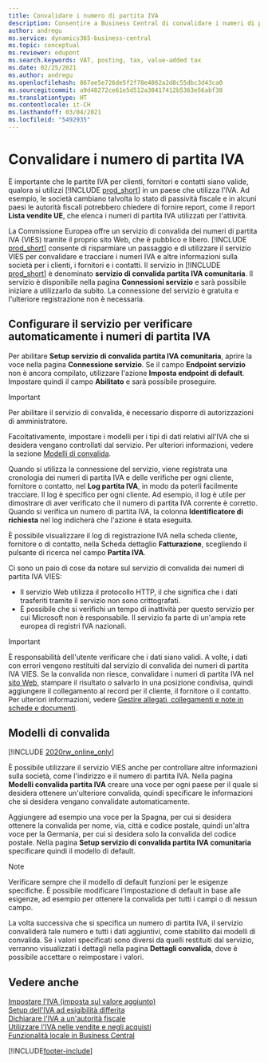 ```yaml
---
title: Convalidare i numero di partita IVA
description: Consentire a Business Central di convalidare i numeri di partita IVA e altre informazioni sulla società per i contatti, i clienti e i fornitori, in base al servizio di convalida dei numeri di partita IVA (VIES) dell'Unione europea.
author: andregu
ms.service: dynamics365-business-central
ms.topic: conceptual
ms.reviewer: edupont
ms.search.keywords: VAT, posting, tax, value-added tax
ms.date: 02/25/2021
ms.author: andregu
ms.openlocfilehash: 867ae5e726de5f2f78e4862a2d8c55dbc3d43ca0
ms.sourcegitcommit: a9d48272ce61e5d512a30417412b5363e56abf30
ms.translationtype: HT
ms.contentlocale: it-CH
ms.lasthandoff: 03/04/2021
ms.locfileid: "5492935"
---
```

# <a name="validate-vat-registration-numbers"></a>Convalidare i numero di partita IVA

È importante che le partite IVA per clienti, fornitori e contatti siano valide, qualora si utilizzi [!INCLUDE [prod_short](includes/prod_short.md)] in un paese che utilizza l'IVA. Ad esempio, le società cambiano talvolta lo stato di passività fiscale e in alcuni paesi le autorità fiscali potrebbero chiedere di fornire report, come il report **Lista vendite UE**, che elenca i numeri di partita IVA utilizzati per l'attività.

La Commissione Europea offre un servizio di convalida dei numeri di partita IVA (VIES) tramite il proprio sito Web, che è pubblico e libero. [!INCLUDE [prod_short](includes/prod_short.md)] consente di risparmiare un passaggio e di utilizzare il servizio VIES per convalidare e tracciare i numeri IVA e altre informazioni sulla società per i clienti, i fornitori e i contatti. Il servizio in [!INCLUDE [prod_short](includes/prod_short.md)] è denominato **servizio di convalida partita IVA comunitaria**. Il servizio è disponibile nella pagina **Connessioni servizio** e sarà possibile iniziare a utilizzarlo da subito. La connessione del servizio è gratuita e l'ulteriore registrazione non è necessaria.

## <a name="configure-the-service-to-verify-vat-registration-numbers-automatically"></a>Configurare il servizio per verificare automaticamente i numeri di partita IVA

Per abilitare **Setup servizio di convalida partita IVA comunitaria**, aprire la voce nella pagina **Connessione servizio**. Se il campo **Endpoint servizio** non è ancora compilato, utilizzare l'azione **Imposta endpoint di default**. Impostare quindi il campo **Abilitato** e sarà possibile proseguire.  

> [!IMPORTANT]
> Per abilitare il servizio di convalida, è necessario disporre di autorizzazioni di amministratore.

Facoltativamente, impostare i modelli per i tipi di dati relativi all'IVA che si desidera vengano controllati dal servizio. Per ulteriori informazioni, vedere la sezione [Modelli di convalida](#validation-templates).

Quando si utilizza la connessione del servizio, viene registrata una cronologia dei numeri di partita IVA e delle verifiche per ogni cliente, fornitore o contatto, nel **Log partita IVA**, in modo da poterli facilmente tracciare. Il log è specifico per ogni cliente. Ad esempio, il log è utile per dimostrare di aver verificato che il numero di partita IVA corrente è corretto. Quando si verifica un numero di partita IVA, la colonna **Identificatore di richiesta** nel log indicherà che l'azione è stata eseguita.

È possibile visualizzare il log di registrazione IVA nella scheda cliente, fornitore o di contatto, nella Scheda dettaglio **Fatturazione**, scegliendo il pulsante di ricerca nel campo **Partita IVA**.  

Ci sono un paio di cose da notare sul servizio di convalida dei numeri di partita IVA VIES:

* Il servizio Web utilizza il protocollo HTTP, il che significa che i dati trasferiti tramite il servizio non sono crittografati.  
* È possibile che si verifichi un tempo di inattività per questo servizio per cui Microsoft non è responsabile. Il servizio fa parte di un'ampia rete europea di registri IVA nazionali.

> [!IMPORTANT]
> È responsabilità dell'utente verificare che i dati siano validi. A volte, i dati con errori vengono restituiti dal servizio di convalida dei numeri di partita IVA VIES. Se la convalida non riesce, convalidare i numeri di partita IVA nel [sito Web](https://ec.europa.eu/taxation_customs/vies/), stampare il risultato o salvarlo in una posizione condivisa, quindi aggiungere il collegamento al record per il cliente, il fornitore o il contatto. Per ulteriori informazioni, vedere [Gestire allegati, collegamenti e note in schede e documenti](ui-how-add-link-to-record.md).

## <a name="validation-templates"></a>Modelli di convalida

[!INCLUDE [2020rw_online_only](includes/2020rw_online_only.md)]

È possibile utilizzare il servizio VIES anche per controllare altre informazioni sulla società, come l'indirizzo e il numero di partita IVA. Nella pagina **Modelli convalida partita IVA** creare una voce per ogni paese per il quale si desidera ottenere un'ulteriore convalida, quindi specificare le informazioni che si desidera vengano convalidate automaticamente.  

Aggiungere ad esempio una voce per la Spagna, per cui si desidera ottenere la convalida per nome, via, città e codice postale, quindi un'altra voce per la Germania, per cui si desidera solo la convalida del codice postale. Nella pagina **Setup servizio di convalida partita IVA comunitaria** specificare quindi il modello di default.  

> [!NOTE]
> Verificare sempre che il modello di default funzioni per le esigenze specifiche. È possibile modificare l'impostazione di default in base alle esigenze, ad esempio per ottenere la convalida per tutti i campi o di nessun campo.

La volta successiva che si specifica un numero di partita IVA, il servizio convaliderà tale numero e tutti i dati aggiuntivi, come stabilito dai modelli di convalida. Se i valori specificati sono diversi da quelli restituiti dal servizio, verranno visualizzati i dettagli nella pagina **Dettagli convalida**, dove è possibile accettare o reimpostare i valori.  

## <a name="see-also"></a>Vedere anche

[Impostare l'IVA (imposta sul valore aggiunto)](finance-setup-vat.md)  
[Setup dell'IVA ad esigibilità differita](finance-setup-unrealized-vat.md)  
[Dichiarare l'IVA a un'autorità fiscale](finance-how-report-vat.md)  
[Utilizzare l'IVA nelle vendite e negli acquisti](finance-work-with-vat.md)  
[Funzionalità locale in Business Central](about-localization.md)  


[!INCLUDE[footer-include](includes/footer-banner.md)]
